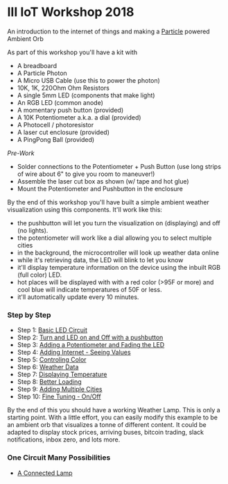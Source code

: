 # III IoT Workshop 2018

An introduction to the internet of things and making a [Particle](http://particle.io) powered Ambient Orb

As part of this workshop you'll have a kit with

- A breadboard
- A Particle Photon
- A Micro USB Cable (use this to power the photon)
- 10K, 1K, 220Ohm Ohm Resistors
- A single 5mm LED (components that make light)
- An RGB LED (common anode) 
- A momentary push button (provided)
- A 10K Potentiometer a.k.a. a dial (provided)
- A Photocell / photoresistor
- A laser cut enclosure (provided)
- A PingPong Ball (provided)

*Pre-Work*
- Solder connections to the Potentiometer + Push Button (use long strips of wire about 6" to give you room to maneuver!)
- Assemble the laser cut box as shown (w/ tape and hot glue) 
- Mount the Potentiometer and Pushbutton in the enclosure 

By the end of this workshop you'll have built a simple ambient weather visualization using this components. It'll work like this:
- the pushbutton will let you turn the visualization on (displaying) and off (no lights).
- the potentiometer will work like a dial allowing you to select multiple cities 
- in the background, the microcontroller will look up weather data online 
- while it's retrieving data, the LED will blink to let you know
- it'll display temperature information on the device using the inbuilt RGB (full color) LED.
- hot places will be displayed with with a red color (>95F or more) and cool blue will indicate temperatures of 50F or less.
- it'll automatically update every 10 minutes. 


### Step by Step

- Step 1: [Basic LED Circuit](/step1)
- Step 2: [Turn and LED on and Off with a pushbutton](/step2)
- Step 3: [Adding a Potentiometer and Fading the LED](/step3)
- Step 4: [Adding Internet - Seeing Values](/step4)
- Step 5: [Controling Color](/step5)
- Step 6: [Weather Data](/step6)
- Step 7: [Displaying Temperature](/step7)
- Step 8: [Better Loading](/step8)
- Step 9: [Adding Multiple Cities](/step9)
- Step 10: [Fine Tuning - On/Off](/step10)

By the end of this you should have a working Weather Lamp. This is only a starting point. With a little effort, you can easily modify this example to be an ambient orb that visualizes a tonne of different content. It could be adapted to display stock prices, arriving buses, bitcoin trading, slack notifications, inbox zero, and lots more. 

### One Circuit Many Possibilities

- [A Connected Lamp](/hue1)
